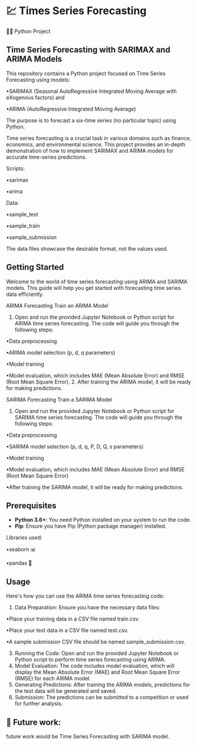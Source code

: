# 💹 Times Series Forecasting

👨‍💻 Python Project

## Time Series Forecasting with SARIMAX and ARIMA Models

This repository contains a Python project focused on Time Series Forecasting using models:

•SARIMAX (Seasonal AutoRegressive Integrated Moving Average with eXogenous factors) and

•ARIMA (AutoRegressive Integrated Moving Average) 

The purpose is to forecast a six-time series (no particular topic) using Python.

Time series forecasting is a crucial task in various domains such as finance, economics, and environmental science. 
This project provides an in-depth demonstration of how to implement SARIMAX and ARIMA models for accurate time-series predictions.

Scripts:

•sarimax

•arima

Data:

•sample_test

•sample_train

•sample_submission

The data files showcase the desirable format, not the values used.

## Getting Started
Welcome to the world of time series forecasting using ARIMA and SARIMA models. 
This guide will help you get started with forecasting time series data efficiently.

ARIMA Forecasting
Train an ARIMA Model
1. Open and run the provided Jupyter Notebook or Python script for ARIMA time series forecasting. The code will guide you through the following steps:

•Data preprocessing

•ARIMA model selection (p, d, q parameters)

•Model training

•Model evaluation, which includes MAE (Mean Absolute Error) and RMSE (Root Mean Square Error).
2. After training the ARIMA model, it will be ready for making predictions.

SARIMA Forecasting
Train a SARIMA Model
1. Open and run the provided Jupyter Notebook or Python script for SARIMA time series forecasting. The code will guide you through the following steps:

•Data preprocessing

•SARIMA model selection (p, d, q, P, D, Q, s parameters)

•Model training

•Model evaluation, which includes MAE (Mean Absolute Error) and RMSE (Root Mean Square Error)

•After training the SARIMA model, it will be ready for making predictions.

## Prerequisites
- **Python 3.6+**: You need Python installed on your system to run the code.
- **Pip**: Ensure you have Pip (Python package manager) installed.

Libraries used:

•seaborn 📊

•pandas 🐼

## Usage
Here's how you can use the ARIMA time series forecasting code:

1. Data Preparation: Ensure you have the necessary data files:
   
•Place your training data in a CSV file named train.csv.

•Place your test data in a CSV file named test.csv.

•A sample submission CSV file should be named sample_submission.csv.

3. Running the Code: Open and run the provided Jupyter Notebook or Python script to perform time series forecasting using ARIMA.
4. Model Evaluation: The code includes model evaluation, which will display the Mean Absolute Error (MAE) and Root Mean Square Error (RMSE) for each ARIMA model.
5. Generating Predictions: After training the ARIMA models, predictions for the test data will be generated and saved.
6. Submission: The predictions can be submitted to a competition or used for further analysis.

## 🔮 Future work:
future work would be Time Series Forecasting with SARIMA model.
